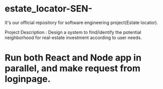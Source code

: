 # estate_locator-SEN-
It's our official repository for software engineering project(Estate locator).

Project Description : Design a system to find/identify the potential neighborhood
                      for real-estate investment according to user needs.
                      
# Run both React and Node app in parallel, and make request from loginpage.                                      

